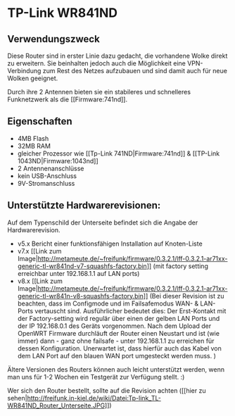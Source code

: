 # TP-Link WR841ND

## Verwendungszweck
Diese Router sind in erster Linie dazu gedacht, die vorhandene Wolke direkt zu erweitern.
Sie beinhalten jedoch auch die Möglichkeit eine VPN-Verbindung zum Rest des Netzes aufzubauen und sind damit auch für neue Wolken geeignet.

Durch ihre 2 Antennen bieten sie ein stabileres und schnelleres Funknetzwerk als die [[Firmware:741nd]].

## Eigenschaften
* 4MB Flash
* 32MB RAM
* gleicher Prozessor wie [[Tp-Link 741ND|Firmware:741nd]] & [[TP-Link 1043ND|Firmware:1043nd]]
* 2 Antennenanschlüsse
* kein USB-Anschluss
* 9V-Stromanschluss

## Unterstützte Hardwarerevisionen:
Auf dem Typenschild der Unterseite befindet sich die Angabe der Hardwarerevision.

* v5.x Bericht einer funktionsfähigen Installation auf Knoten-Liste
* v7.x [[Link zum Image|http://metameute.de/~freifunk/firmware/0.3.2.1/lff-0.3.2.1-ar71xx-generic-tl-wr841nd-v7-squashfs-factory.bin]] (mit factory setting erreichbar unter 192.168.1.1 auf LAN ports)
* v8.x [[Link zum Image|http://metameute.de/~freifunk/firmware/0.3.2.1/lff-0.3.2.1-ar71xx-generic-tl-wr841n-v8-squashfs-factory.bin]] (Bei dieser Revision ist zu beachten, dass im Configmode und im Failsafemodus WAN- & LAN-Ports vertauscht sind. Ausführlicher bedeutet dies: Der Erst-Kontakt mit der Factory-setting wird regulär über einen der gelben LAN Ports und der IP 192.168.0.1 des Geräts vorgenommen. Nach dem Upload der OpenWRT Firmware durchläuft der Router einen Neustart und ist (wie immer) dann - ganz ohne failsafe - unter 192.168.1.1 zu erreichen für dessen Konfiguration. Unerwartet ist, dass hierfür auch das Kabel von dem LAN Port auf den blauen WAN port umgesteckt werden muss.  )

Ältere Versionen des Routers können auch leicht unterstützt werden, wenn man uns für 1-2 Wochen ein Testgerät zur Verfügung stellt. :)

Wer sich den Router bestellt, sollte auf die Revision achten ([[hier zu sehen|http://freifunk.in-kiel.de/wiki/Datei:Tp-link_TL-WR841ND_Router_Unterseite.JPG]])
